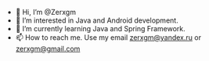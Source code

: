 - 👋 Hi, I’m @Zerxgm
- 👀 I’m interested in Java and Android development.
- 🌱 I’m currently learning Java and Spring Framework.
- 📫 How to reach me. Use my email zerxgm@yandex.ru or zerxgm@gmail.com

<!---
Zerxgm/Zerxgm is a ✨ special ✨ repository because its `README.md` (this file) appears on your GitHub profile.
You can click the Preview link to take a look at your changes.
--->
